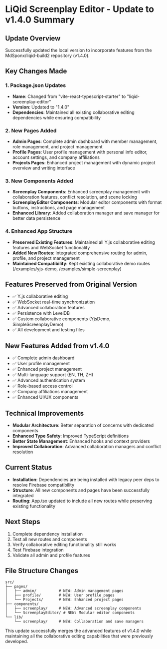 # LiQid Screenplay Editor - Update to v1.4.0 Summary

## Update Overview
Successfully updated the local version to incorporate features from the MdSponx/liqid-build2 repository (v1.4.0).

## Key Changes Made

### 1. Package.json Updates
- **Name**: Changed from "vite-react-typescript-starter" to "liqid-screenplay-editor"
- **Version**: Updated to "1.4.0"
- **Dependencies**: Maintained all existing collaborative editing dependencies while ensuring compatibility

### 2. New Pages Added
- **Admin Pages**: Complete admin dashboard with member management, role management, and project management
- **Profile Pages**: User profile management with personal info editor, account settings, and company affiliations
- **Projects Pages**: Enhanced project management with dynamic project overview and writing interface

### 3. New Components Added
- **Screenplay Components**: Enhanced screenplay management with collaboration features, conflict resolution, and scene locking
- **ScreenplayEditor Components**: Modular editor components with format buttons, instructions, and page management
- **Enhanced Library**: Added collaboration manager and save manager for better data persistence

### 4. Enhanced App Structure
- **Preserved Existing Features**: Maintained all Y.js collaborative editing features and WebSocket functionality
- **Added New Routes**: Integrated comprehensive routing for admin, profile, and project management
- **Maintained Compatibility**: Kept existing collaborative demo routes (/examples/yjs-demo, /examples/simple-screenplay)

## Features Preserved from Original Version
- ✅ Y.js collaborative editing
- ✅ WebSocket real-time synchronization
- ✅ Advanced collaboration features
- ✅ Persistence with LevelDB
- ✅ Custom collaborative components (YjsDemo, SimpleScreenplayDemo)
- ✅ All development and testing files

## New Features Added from v1.4.0
- ✅ Complete admin dashboard
- ✅ User profile management
- ✅ Enhanced project management
- ✅ Multi-language support (EN, TH, ZH)
- ✅ Advanced authentication system
- ✅ Role-based access control
- ✅ Company affiliations management
- ✅ Enhanced UI/UX components

## Technical Improvements
- **Modular Architecture**: Better separation of concerns with dedicated components
- **Enhanced Type Safety**: Improved TypeScript definitions
- **Better State Management**: Enhanced hooks and context providers
- **Improved Collaboration**: Advanced collaboration managers and conflict resolution

## Current Status
- **Installation**: Dependencies are being installed with legacy peer deps to resolve Firebase compatibility
- **Structure**: All new components and pages have been successfully integrated
- **Routing**: App.tsx updated to include all new routes while preserving existing functionality

## Next Steps
1. Complete dependency installation
2. Test all new routes and components
3. Verify collaborative editing functionality still works
4. Test Firebase integration
5. Validate all admin and profile features

## File Structure Changes
```
src/
├── pages/
│   ├── admin/          # NEW: Admin management pages
│   ├── profile/        # NEW: User profile pages
│   └── Projects/       # NEW: Enhanced project pages
├── components/
│   ├── screenplay/     # NEW: Advanced screenplay components
│   └── ScreenplayEditor/ # NEW: Modular editor components
└── lib/
    └── screenplay/     # NEW: Collaboration and save managers
```

This update successfully merges the advanced features of v1.4.0 while maintaining all the collaborative editing capabilities that were previously developed.
